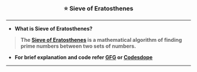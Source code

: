 ### <p align="center"> ⭐ Sieve of Eratosthenes </p>

-------------------------------------------------

* **What is Sieve of Eratosthenes?**

> **The [Sieve of Eratosthenes](https://www.storyofmathematics.com/sieve-of-eratosthenes) is a mathematical algorithm of finding prime numbers between two sets of numbers.**

* **For brief explanation and code refer [GFG](https://www.geeksforgeeks.org/sieve-of-eratosthenes/) or [Codesdope](https://www.codesdope.com/blog/article/prime-numbers-using-sieve-algorithm-in-c/)**

-------------------------------------------------
